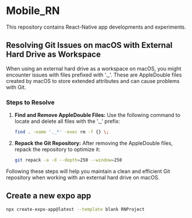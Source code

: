 # Mobile_RN

This repository contains React-Native app developments and experiments.

## Resolving Git Issues on macOS with External Hard Drive as Workspace

When using an external hard drive as a workspace on macOS, you might encounter issues with files prefixed with '._'. These are AppleDouble files created by macOS to store extended attributes and can cause problems with Git.

### Steps to Resolve

1. **Find and Remove AppleDouble Files:**
   Use the following command to locate and delete all files with the '._' prefix:

   ```sh
   find . -name '._*' -exec rm -f {} \;
   ```

2. **Repack the Git Repository:**
   After removing the AppleDouble files, repack the repository to optimize it:

   ```sh
   git repack -a -d --depth=250 --window=250
   ```

Following these steps will help you maintain a clean and efficient Git repository when working with an external hard drive on macOS.

## Create a new expo app

```sh
npx create-expo-app@latest --template blank RNProject
```




